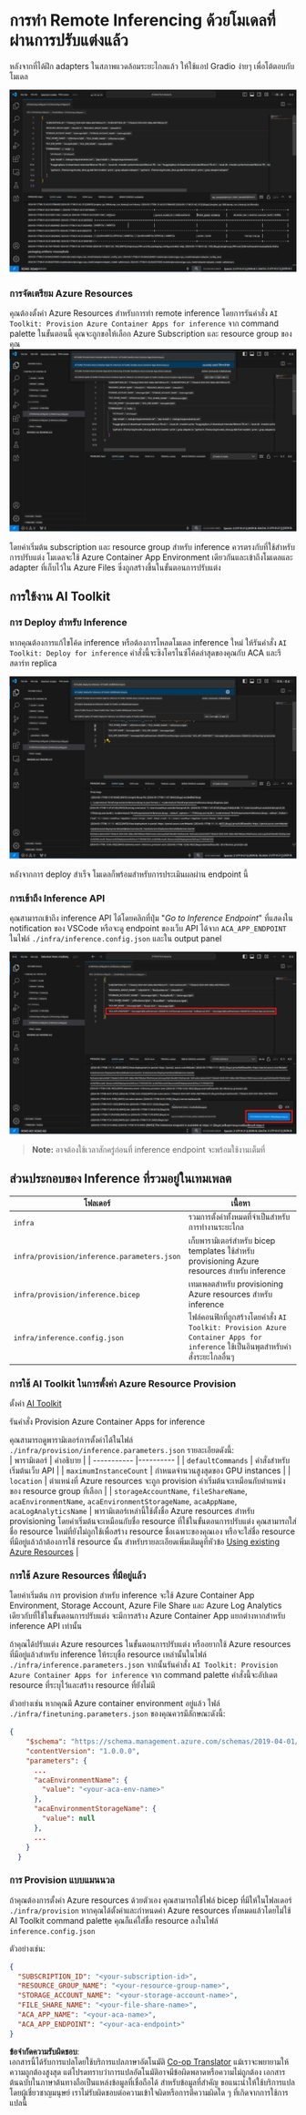 <!--
CO_OP_TRANSLATOR_METADATA:
{
  "original_hash": "a54cd3d65b6963e4e8ce21e143c3ab04",
  "translation_date": "2025-07-16T21:19:15+00:00",
  "source_file": "md/01.Introduction/03/Remote_Interence.md",
  "language_code": "th"
}
-->
# การทำ Remote Inferencing ด้วยโมเดลที่ผ่านการปรับแต่งแล้ว

หลังจากที่ได้ฝึก adapters ในสภาพแวดล้อมระยะไกลแล้ว ให้ใช้แอป Gradio ง่ายๆ เพื่อโต้ตอบกับโมเดล

![Fine-tune complete](../../../../../translated_images/log-finetuning-res.7b92254e7e822c7ffbec00f51a29199b0a53cefdd7fd2ce8330e4f787d98a94a.th.png)

### การจัดเตรียม Azure Resources  
คุณต้องตั้งค่า Azure Resources สำหรับการทำ remote inference โดยการรันคำสั่ง `AI Toolkit: Provision Azure Container Apps for inference` จาก command palette ในขั้นตอนนี้ คุณจะถูกขอให้เลือก Azure Subscription และ resource group ของคุณ  
![Provision Inference Resource](../../../../../translated_images/command-provision-inference.467afc8d351642fc03bc2ae439330ad1253da4f08ed8a8e98cdf89ca5c7ae4c5.th.png)

โดยค่าเริ่มต้น subscription และ resource group สำหรับ inference ควรตรงกับที่ใช้สำหรับการปรับแต่ง โมเดลจะใช้ Azure Container App Environment เดียวกันและเข้าถึงโมเดลและ adapter ที่เก็บไว้ใน Azure Files ซึ่งถูกสร้างขึ้นในขั้นตอนการปรับแต่ง

## การใช้งาน AI Toolkit

### การ Deploy สำหรับ Inference  
หากคุณต้องการแก้ไขโค้ด inference หรือต้องการโหลดโมเดล inference ใหม่ ให้รันคำสั่ง `AI Toolkit: Deploy for inference` คำสั่งนี้จะซิงโครไนซ์โค้ดล่าสุดของคุณกับ ACA และรีสตาร์ท replica

![Deploy for inference](../../../../../translated_images/command-deploy.9adb4e310dd0b0aec6bb518f3c5b19a945ca040216da11e210666ad0330702ea.th.png)

หลังจากการ deploy สำเร็จ โมเดลก็พร้อมสำหรับการประเมินผลผ่าน endpoint นี้

### การเข้าถึง Inference API

คุณสามารถเข้าถึง inference API ได้โดยคลิกที่ปุ่ม "*Go to Inference Endpoint*" ที่แสดงใน notification ของ VSCode หรือจะดู endpoint ของเว็บ API ได้จาก `ACA_APP_ENDPOINT` ในไฟล์ `./infra/inference.config.json` และใน output panel

![App Endpoint](../../../../../translated_images/notification-deploy.446e480a44b1be5848fd31391c467b8d42c2db1d5daffa2250c9fcd3d8486164.th.png)

> **Note:** อาจต้องใช้เวลาสักครู่ก่อนที่ inference endpoint จะพร้อมใช้งานเต็มที่

## ส่วนประกอบของ Inference ที่รวมอยู่ในเทมเพลต

| โฟลเดอร์ | เนื้อหา |
| -------- |--------- |
| `infra` | รวมการตั้งค่าทั้งหมดที่จำเป็นสำหรับการทำงานระยะไกล |
| `infra/provision/inference.parameters.json` | เก็บพารามิเตอร์สำหรับ bicep templates ใช้สำหรับ provisioning Azure resources สำหรับ inference |
| `infra/provision/inference.bicep` | เทมเพลตสำหรับ provisioning Azure resources สำหรับ inference |
| `infra/inference.config.json` | ไฟล์คอนฟิกที่ถูกสร้างโดยคำสั่ง `AI Toolkit: Provision Azure Container Apps for inference` ใช้เป็นอินพุตสำหรับคำสั่งระยะไกลอื่นๆ |

### การใช้ AI Toolkit ในการตั้งค่า Azure Resource Provision  
ตั้งค่า [AI Toolkit](https://marketplace.visualstudio.com/items?itemName=ms-windows-ai-studio.windows-ai-studio)

รันคำสั่ง Provision Azure Container Apps for inference

คุณสามารถดูพารามิเตอร์การตั้งค่าได้ในไฟล์ `./infra/provision/inference.parameters.json` รายละเอียดดังนี้:  
| พารามิเตอร์ | คำอธิบาย |
| ----------- |---------- |
| `defaultCommands` | คำสั่งสำหรับเริ่มต้นเว็บ API |
| `maximumInstanceCount` | กำหนดจำนวนสูงสุดของ GPU instances |
| `location` | ตำแหน่งที่ Azure resources จะถูก provision ค่าเริ่มต้นจะเหมือนกับตำแหน่งของ resource group ที่เลือก |
| `storageAccountName`, `fileShareName`, `acaEnvironmentName`, `acaEnvironmentStorageName`, `acaAppName`, `acaLogAnalyticsName` | พารามิเตอร์เหล่านี้ใช้ตั้งชื่อ Azure resources สำหรับ provisioning โดยค่าเริ่มต้นจะเหมือนกับชื่อ resource ที่ใช้ในขั้นตอนการปรับแต่ง คุณสามารถใส่ชื่อ resource ใหม่ที่ยังไม่ถูกใช้เพื่อสร้าง resource ชื่อเฉพาะของคุณเอง หรือจะใส่ชื่อ resource ที่มีอยู่แล้วถ้าต้องการใช้ resource นั้น สำหรับรายละเอียดเพิ่มเติมดูที่หัวข้อ [Using existing Azure Resources](../../../../../md/01.Introduction/03) |

### การใช้ Azure Resources ที่มีอยู่แล้ว

โดยค่าเริ่มต้น การ provision สำหรับ inference จะใช้ Azure Container App Environment, Storage Account, Azure File Share และ Azure Log Analytics เดียวกับที่ใช้ในขั้นตอนการปรับแต่ง จะมีการสร้าง Azure Container App แยกต่างหากสำหรับ inference API เท่านั้น

ถ้าคุณได้ปรับแต่ง Azure resources ในขั้นตอนการปรับแต่ง หรืออยากใช้ Azure resources ที่มีอยู่แล้วสำหรับ inference ให้ระบุชื่อ resource เหล่านั้นในไฟล์ `./infra/inference.parameters.json` จากนั้นรันคำสั่ง `AI Toolkit: Provision Azure Container Apps for inference` จาก command palette คำสั่งนี้จะอัปเดต resource ที่ระบุไว้และสร้าง resource ที่ยังไม่มี

ตัวอย่างเช่น หากคุณมี Azure container environment อยู่แล้ว ไฟล์ `./infra/finetuning.parameters.json` ของคุณควรมีลักษณะดังนี้:

```json
{
    "$schema": "https://schema.management.azure.com/schemas/2019-04-01/deploymentParameters.json#",
    "contentVersion": "1.0.0.0",
    "parameters": {
      ...
      "acaEnvironmentName": {
        "value": "<your-aca-env-name>"
      },
      "acaEnvironmentStorageName": {
        "value": null
      },
      ...
    }
  }
```

### การ Provision แบบแมนนวล  
ถ้าคุณต้องการตั้งค่า Azure resources ด้วยตัวเอง คุณสามารถใช้ไฟล์ bicep ที่มีให้ในโฟลเดอร์ `./infra/provision` หากคุณได้ตั้งค่าและกำหนดค่า Azure resources ทั้งหมดแล้วโดยไม่ใช้ AI Toolkit command palette คุณก็แค่ใส่ชื่อ resource ลงในไฟล์ `inference.config.json`

ตัวอย่างเช่น:

```json
{
  "SUBSCRIPTION_ID": "<your-subscription-id>",
  "RESOURCE_GROUP_NAME": "<your-resource-group-name>",
  "STORAGE_ACCOUNT_NAME": "<your-storage-account-name>",
  "FILE_SHARE_NAME": "<your-file-share-name>",
  "ACA_APP_NAME": "<your-aca-name>",
  "ACA_APP_ENDPOINT": "<your-aca-endpoint>"
}
```

**ข้อจำกัดความรับผิดชอบ**:  
เอกสารนี้ได้รับการแปลโดยใช้บริการแปลภาษาอัตโนมัติ [Co-op Translator](https://github.com/Azure/co-op-translator) แม้เราจะพยายามให้ความถูกต้องสูงสุด แต่โปรดทราบว่าการแปลอัตโนมัติอาจมีข้อผิดพลาดหรือความไม่ถูกต้อง เอกสารต้นฉบับในภาษาต้นทางถือเป็นแหล่งข้อมูลที่เชื่อถือได้ สำหรับข้อมูลที่สำคัญ ขอแนะนำให้ใช้บริการแปลโดยผู้เชี่ยวชาญมนุษย์ เราไม่รับผิดชอบต่อความเข้าใจผิดหรือการตีความผิดใด ๆ ที่เกิดจากการใช้การแปลนี้